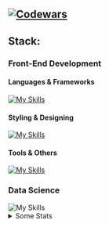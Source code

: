 [![Codewars](https://www.codewars.com/users/vermenea/badges/micro)](https://www.codewars.com/users/vermenea)
-------------------------------
## Stack:
### Front-End Development
#### Languages & Frameworks
<p align="left">
  <a href="https://skillicons.dev">
    <img src="https://skillicons.dev/icons?i=ts,react,nextjs" alt="My Skills" />
  </a>
</p>

#### Styling & Designing
<p align="left">
  <a href="https://skillicons.dev">
    <img src="https://skillicons.dev/icons?i=css,sass,tailwind,materialui,figma,ps" alt="My Skills" />
  </a>
</p>

#### Tools & Others
<p align="left">
  <a href="https://skillicons.dev">
    <img src="https://skillicons.dev/icons?i=git,nodejs,sentry,postman,vercel,firebase" alt="My Skills" />
  </a>
</p>

### Data Science
<img src="https://skillicons.dev/icons?i=mysql,r,py,bash" alt="My Skills" />


<details>
<summary>Some Stats</summary>
  <img height="150px" src="https://github-readme-stats.vercel.app/api/top-langs?username=vermenea&show_icons=true&locale=en&layout=compact&theme=transparent" alt="vermenea" /> 
</details>

